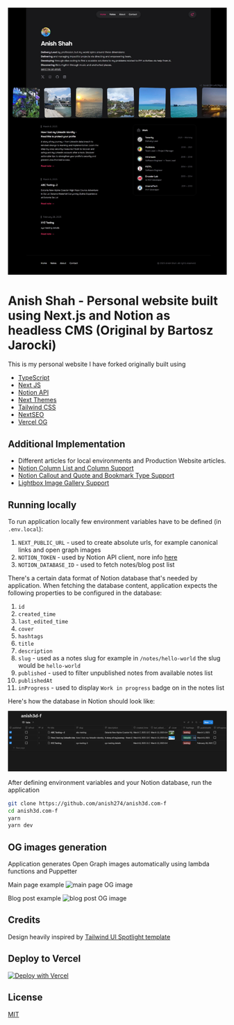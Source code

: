 ![screenshot](screenshots/screenshot.png)

# Anish Shah - Personal website built using Next.js and Notion as headless CMS (Original by Bartosz Jarocki)

This is my personal website I have forked originally built using

- [TypeScript](https://www.typescriptlang.org/)
- [Next JS](https://nextjs.org/)
- [Notion API](https://developers.notion.com/)
- [Next Themes](https://github.com/pacocoursey/next-themes)
- [Tailwind CSS](https://tailwindcss.com)
- [NextSEO](https://github.com/garmeeh/next-seo)
- [Vercel OG](https://vercel.com/docs/concepts/functions/edge-functions/og-image-generation)

## Additional Implementation 

- Different articles for local environments and Production Website articles.
- [Notion Column List and Column Support](https://developers.notion.com/changelog/column-list-and-column-support)
- [Notion Callout and Quote and Bookmark Type Support](https://developers.notion.com/changelog/callouts-and-quote-blocks-are-now-supported)
- [Lightbox Image Gallery Support](https://yet-another-react-lightbox.com/)


## Running locally

To run application locally few environment variables have to be defined (in `.env.local`):

1. `NEXT_PUBLIC_URL` - used to create absolute urls, for example canonical links and open graph images
2. `NOTION_TOKEN` - used by Notion API client, nore info [here](https://developers.notion.com/docs/authorization)
3. `NOTION_DATABASE_ID` - used to fetch notes/blog post list

There's a certain data format of Notion database that's needed by application. When fetching the database content, application expects the following properties to be configured in the database:

1. `id`
2. `created_time`
3. `last_edited_time`
4. `cover`
5. `hashtags`
6. `title`
7. `description`
8. `slug` - used as a notes slug for example in `/notes/hello-world` the slug would be `hello-world`
9. `published` - used to filter unpublished notes from available notes list
10. `publishedAt`
11. `inProgress` - used to display `Work in progress` badge on in the notes list

Here's how the database in Notion should look like:

![notion](screenshots/notion.png)

After defining environment variables and your Notion database, run the application

```bash
git clone https://github.com/anish274/anish3d.com-f
cd anish3d.com-f
yarn
yarn dev
```

## OG images generation

Application generates Open Graph images automatically using lambda functions and Puppetter

Main page example
![main page OG image](https://anish3d.com/api/og?title=Bartosz%20Jarocki&description=A%20passionate%20software%20engineer%20with%20an%20eye%20for%20details%20based%20in%20Wroc%C5%82aw,%20Poland.)

Blog post example
![blog post OG image](https://anish3d.com/api/og?title=Monito,%20two%20weeks%20after%20launch&description=No%20audience,%20just%20Product%20Hunt%20and%20Hacker%20News%20launch.%20How%20did%20it%20go?)

## Credits

Design heavily inspired by [Tailwind UI Spotlight template](https://tailwindui.com/templates/spotlight)

## Deploy to Vercel

[![Deploy with Vercel](https://vercel.com/button)](https://vercel.com/new/clone?repository-url=https%3A%2F%2Fgithub.com%2FBartoszJarocki%2Fweb-jarocki-me)

## License

[MIT](https://choosealicense.com/licenses/mit/)
